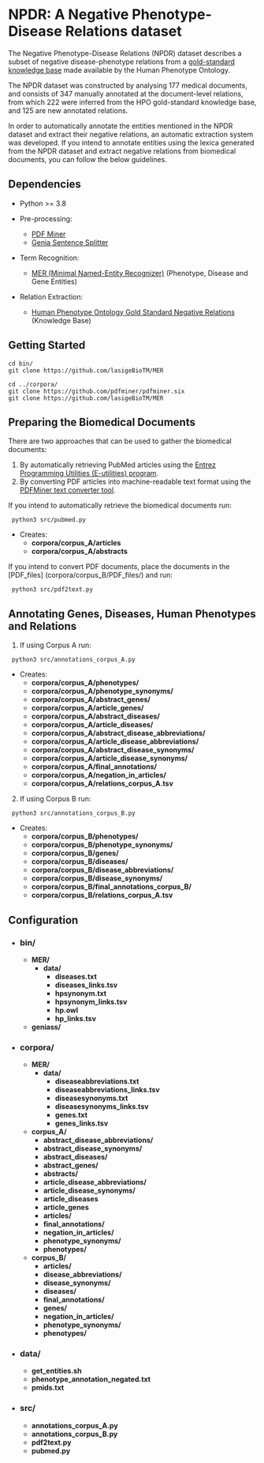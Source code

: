 # NPDR: A Negative Phenotype-Disease Relations dataset

The Negative Phenotype-Disease Relations (NPDR) dataset describes a subset of negative disease-phenotype relations from a [gold-standard knowledge base](http://purl.obolibrary.org/obo/hp/hpoa/phenotype_annotation_negated.tab) made available by the Human Phenotype Ontology. 

The NPDR dataset was constructed by analysing 177 medical documents, and consists of 347 manually annotated at the document-level relations, from which 222 were inferred from the HPO gold-standard knowledge base, and 125 are new annotated relations. 

In order to automatically annotate the entities mentioned in the NPDR dataset and extract their negative relations, an automatic extraction system was developed. 
If you intend to annotate entities using the lexica generated from the NPDR dataset and extract negative relations from biomedical documents, you can follow the below guidelines.

## Dependencies 

* Python >= 3.8

* Pre-processing:
    * [PDF Miner](https://github.com/pdfminer/pdfminer.six)
    * [Genia Sentence Splitter](http://www.nactem.ac.uk/y-matsu/geniass/)
    
* Term Recognition:
    * [MER (Minimal Named-Entity Recognizer)](https://github.com/lasigeBioTM/MER) (Phenotype, Disease and Gene Entities)
        
* Relation Extraction:
    * [Human Phenotype Ontology Gold Standard Negative Relations](http://purl.obolibrary.org/obo/hp/hpoa/phenotype_annotation_negated.tab) (Knowledge Base)

## Getting Started

````
cd bin/
git clone https://github.com/lasigeBioTM/MER 

cd ../corpora/
git clone https://github.com/pdfminer/pdfminer.six
git clone https://github.com/lasigeBioTM/MER 
````

## Preparing the Biomedical Documents

There are two approaches that can be used to gather the biomedical documents:
1. By automatically retrieving PubMed articles using the [Entrez Programming Utilities (E-utilities) program](https://www.ncbi.nlm.nih.gov/books/NBK25501/). 
2. By converting PDF articles into machine-readable text format using the [PDFMiner text converter tool](https://github.com/pdfminer/pdfminer.six).

If you intend to automatically retrieve the biomedical documents run:
````
 python3 src/pubmed.py
````

* Creates: 
    * **corpora/corpus_A/articles**
    * **corpora/corpus_A/abstracts**   
    
If you intend to convert PDF documents, place the documents in the [PDF_files] (corpora/corpus_B/PDF_files/) and run:
````
 python3 src/pdf2text.py
````

## Annotating Genes, Diseases, Human Phenotypes and Relations

1. If using Corpus A run:
````
 python3 src/annotations_corpus_A.py
````
* Creates: 
    * **corpora/corpus_A/phenotypes/** 
    * **corpora/corpus_A/phenotype_synonyms/** 
    * **corpora/corpus_A/abstract_genes/** 
    * **corpora/corpus_A/article_genes/** 
     * **corpora/corpus_A/abstract_diseases/** 
     * **corpora/corpus_A/article_diseases/** 
     * **corpora/corpus_A/abstract_disease_abbreviations/**
     * **corpora/corpus_A/article_disease_abbreviations/**
     * **corpora/corpus_A/abstract_disease_synonyms/**
     * **corpora/corpus_A/article_disease_synonyms/**
     * **corpora/corpus_A/final_annotations/**
     * **corpora/corpus_A/negation_in_articles/**
    * __corpora/corpus_A/relations_corpus_A.tsv__
    
2. If using Corpus B run:
````
 python3 src/annotations_corpus_B.py
````
* Creates: 
    * **corpora/corpus_B/phenotypes/** 
    * **corpora/corpus_B/phenotype_synonyms/** 
    * **corpora/corpus_B/genes/** 
    * **corpora/corpus_B/diseases/** 
    * **corpora/corpus_B/disease_abbreviations/**
    * **corpora/corpus_B/disease_synonyms/**
    * **corpora/corpus_B/final_annotations_corpus_B/**
    * __corpora/corpus_B/relations_corpus_A.tsv__

## Configuration

* ### bin/
    * **MER/**
        * **data/**
            * __diseases.txt__
            * __diseases_links.tsv__
            * __hpsynonym.txt__
            * __hpsynonym_links.tsv__
            * __hp.owl__
            * __hp_links.tsv__
    * **geniass/**
    
* ### corpora/
    * **MER/**
        * **data/**
            * __diseaseabbreviations.txt__
            * __diseaseabbreviations_links.tsv__
            * __diseasesynonyms.txt__
            * __diseasesynonyms_links.tsv__
            * __genes.txt__
            * __genes_links.tsv__
    * **corpus_A/**
        * **abstract_disease_abbreviations/**
        * **abstract_disease_synonyms/**
        * **abstract_diseases/**
        * **abstract_genes/**
        * **abstracts/**
        * **article_disease_abbreviations/**
        * **article_disease_synonyms/**
        * **article_diseases**
        * **article_genes** 
        * **articles/**
        * **final_annotations/**
        * **negation_in_articles/**
        * **phenotype_synonyms/**
        * **phenotypes/**
    * **corpus_B/**
        * **articles/**
        * **disease_abbreviations/**
        * **disease_synonyms/**
        * **diseases/**
        * **final_annotations/**          
        * **genes/**
        * **negation_in_articles/**
        * **phenotype_synonyms/**
        * **phenotypes/**

* ### data/
    * __get_entities.sh__
    * __phenotype_annotation_negated.txt__
    * __pmids.txt__
    
* ### src/
    * **annotations_corpus_A.py**
    * **annotations_corpus_B.py**
    * **pdf2text.py**
    * **pubmed.py**
